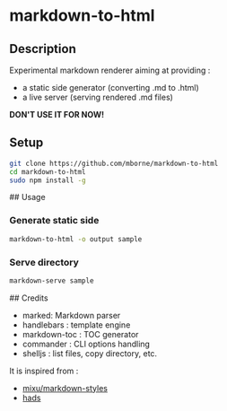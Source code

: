 # markdown-to-html

## Description

Experimental markdown renderer aiming at providing :

* a static side generator (converting .md to .html)
* a live server (serving rendered .md files)

**DON'T USE IT FOR NOW!**

## Setup

```bash
git clone https://github.com/mborne/markdown-to-html
cd markdown-to-html
sudo npm install -g
```

## Usage

### Generate static side

```bash
markdown-to-html -o output sample
```

### Serve directory

```bash
markdown-serve sample
```

## Credits

* marked: Markdown parser
* handlebars : template engine
* markdown-toc : TOC generator
* commander : CLI options handling
* shelljs : list files, copy directory, etc.

It is inspired from :

* [mixu/markdown-styles](https://github.com/mixu/markdown-styles)
* [hads](https://github.com/sinedied/hads)

